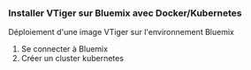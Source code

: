 
### Installer VTiger sur Bluemix avec Docker/Kubernetes
Déploiement d'une image VTiger sur l'environnement Bluemix

1. Se connecter à Bluemix
1. Créer un cluster kubernetes


